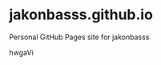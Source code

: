 # jakonbasss.github.io
Personal GitHub Pages site for jakonbasss









































































hwgaVi
